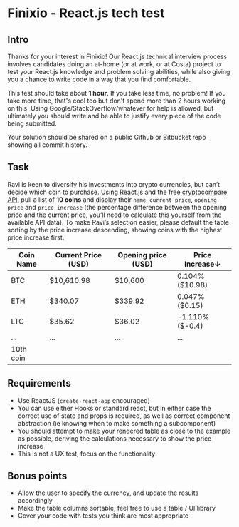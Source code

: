 # Finixio - React.js tech test
## Intro

Thanks for your interest in Finixio! Our React.js technical interview process involves candidates doing an at-home (or at work, or at Costa) project to test your React.js knowledge and problem solving abilities, while also giving you a chance to write code in a way that you find comfortable.

This test should take about **1 hour**. If you take less time, no problem! If you take more time, that's cool too but don't spend more than 2 hours working on this. Using Google/StackOverflow/whatever for help is allowed, but ultimately you should write and be able to justify every piece of the code being submitted.

Your solution should be shared on a public Github or Bitbucket repo showing all commit history.

## Task
Ravi is keen to diversify his investments into crypto currencies, but can’t decide which coin to purchase. Using React.js and the [free cryptocompare API](https://min-api.cryptocompare.com/documentation), pull a list of **10 coins** and display their `name`, `current price`, `opening price` and `price increase` (the percentage difference between the opening price and the current price, you’ll need to calculate this yourself from the available API data). To make Ravi’s selection easier, please default the table sorting by the price increase descending, showing coins with the highest price increase first. 

| Coin Name | Current Price (USD) | Opening price (USD) | Price Increase↓ |
|-----------|---------------------|---------------------|-----------------|
| BTC       | $10,610.98          | $10,600             | 0.104% ($10.98) |
| ETH       | $340.07             | $339.92             | 0.047% ($0.15)  |
| LTC       | $35.62              | $36.02              | -1.110% ($-0.4) |
| ...       | ...                 | ...                 | ...             |
| 10th coin |                     |                     |                 |


## Requirements
- Use ReactJS (`create-react-app` encouraged)
- You can use either Hooks or standard react, but in either case the correct use of state and props is required, as well as correct component abstraction (ie knowing when to make something a subcomponent)
- You should attempt to make your rendered table as close to the example as possible, deriving the calculations necessary to show the price increase
- This is not a UX test, focus on the functionality

## Bonus points
- Allow the user to specify the currency, and update the results accordingly
- Make the table columns sortable, feel free to use a table / UI library
- Cover your code with tests you think are most appropriate
